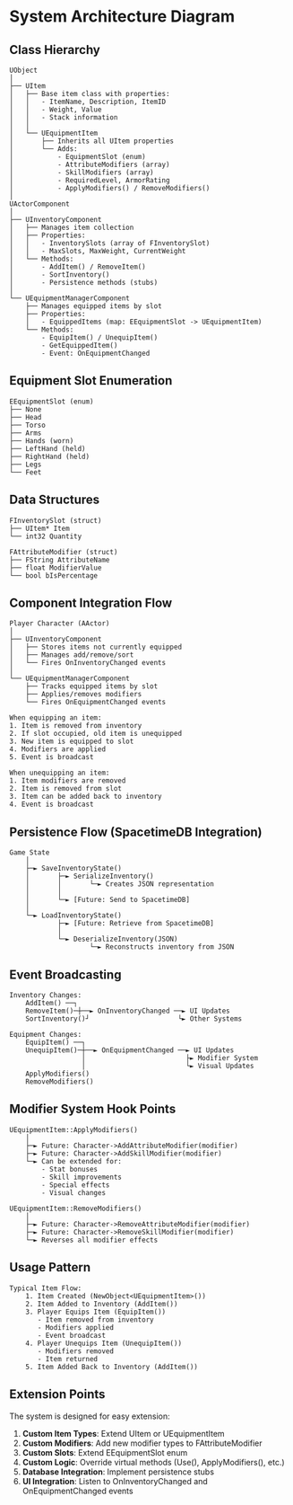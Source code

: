 # System Architecture Diagram

## Class Hierarchy

```
UObject
│
├── UItem
│   ├── Base item class with properties:
│   │   - ItemName, Description, ItemID
│   │   - Weight, Value
│   │   - Stack information
│   │
│   └── UEquipmentItem
│       ├── Inherits all UItem properties
│       └── Adds:
│           - EquipmentSlot (enum)
│           - AttributeModifiers (array)
│           - SkillModifiers (array)
│           - RequiredLevel, ArmorRating
│           - ApplyModifiers() / RemoveModifiers()
│
UActorComponent
│
├── UInventoryComponent
│   ├── Manages item collection
│   ├── Properties:
│   │   - InventorySlots (array of FInventorySlot)
│   │   - MaxSlots, MaxWeight, CurrentWeight
│   └── Methods:
│       - AddItem() / RemoveItem()
│       - SortInventory()
│       - Persistence methods (stubs)
│
└── UEquipmentManagerComponent
    ├── Manages equipped items by slot
    ├── Properties:
    │   - EquippedItems (map: EEquipmentSlot -> UEquipmentItem)
    └── Methods:
        - EquipItem() / UnequipItem()
        - GetEquippedItem()
        - Event: OnEquipmentChanged
```

## Equipment Slot Enumeration

```
EEquipmentSlot (enum)
├── None
├── Head
├── Torso
├── Arms
├── Hands (worn)
├── LeftHand (held)
├── RightHand (held)
├── Legs
└── Feet
```

## Data Structures

```
FInventorySlot (struct)
├── UItem* Item
└── int32 Quantity

FAttributeModifier (struct)
├── FString AttributeName
├── float ModifierValue
└── bool bIsPercentage
```

## Component Integration Flow

```
Player Character (AActor)
│
├── UInventoryComponent
│   ├── Stores items not currently equipped
│   ├── Manages add/remove/sort
│   └── Fires OnInventoryChanged events
│
└── UEquipmentManagerComponent
    ├── Tracks equipped items by slot
    ├── Applies/removes modifiers
    └── Fires OnEquipmentChanged events

When equipping an item:
1. Item is removed from inventory
2. If slot occupied, old item is unequipped
3. New item is equipped to slot
4. Modifiers are applied
5. Event is broadcast

When unequipping an item:
1. Item modifiers are removed
2. Item is removed from slot
3. Item can be added back to inventory
4. Event is broadcast
```

## Persistence Flow (SpacetimeDB Integration)

```
Game State
    │
    ├─► SaveInventoryState()
    │       ├─► SerializeInventory()
    │       │       └─► Creates JSON representation
    │       │
    │       └─► [Future: Send to SpacetimeDB]
    │
    └─► LoadInventoryState()
            ├─► [Future: Retrieve from SpacetimeDB]
            │
            └─► DeserializeInventory(JSON)
                    └─► Reconstructs inventory from JSON
```

## Event Broadcasting

```
Inventory Changes:
    AddItem() ──┐
    RemoveItem()─┼──► OnInventoryChanged ──► UI Updates
    SortInventory()┘                      └► Other Systems

Equipment Changes:
    EquipItem() ──┐
    UnequipItem()─┼──► OnEquipmentChanged ──► UI Updates
                  │                         ├► Modifier System
                  │                         └► Visual Updates
    ApplyModifiers()
    RemoveModifiers()
```

## Modifier System Hook Points

```
UEquipmentItem::ApplyModifiers()
    │
    ├─► Future: Character->AddAttributeModifier(modifier)
    ├─► Future: Character->AddSkillModifier(modifier)
    └─► Can be extended for:
        - Stat bonuses
        - Skill improvements
        - Special effects
        - Visual changes

UEquipmentItem::RemoveModifiers()
    │
    ├─► Future: Character->RemoveAttributeModifier(modifier)
    ├─► Future: Character->RemoveSkillModifier(modifier)
    └─► Reverses all modifier effects
```

## Usage Pattern

```
Typical Item Flow:
    1. Item Created (NewObject<UEquipmentItem>())
    2. Item Added to Inventory (AddItem())
    3. Player Equips Item (EquipItem())
       - Item removed from inventory
       - Modifiers applied
       - Event broadcast
    4. Player Unequips Item (UnequipItem())
       - Modifiers removed
       - Item returned
    5. Item Added Back to Inventory (AddItem())
```

## Extension Points

The system is designed for easy extension:

1. **Custom Item Types**: Extend UItem or UEquipmentItem
2. **Custom Modifiers**: Add new modifier types to FAttributeModifier
3. **Custom Slots**: Extend EEquipmentSlot enum
4. **Custom Logic**: Override virtual methods (Use(), ApplyModifiers(), etc.)
5. **Database Integration**: Implement persistence stubs
6. **UI Integration**: Listen to OnInventoryChanged and OnEquipmentChanged events
